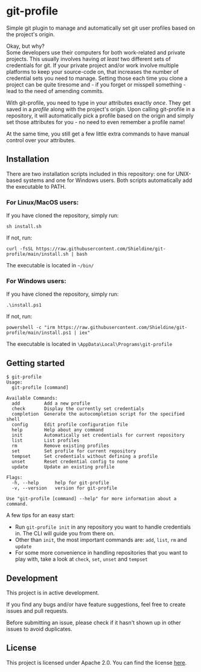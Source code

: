 # git-profile
Simple git plugin to manage and automatically set git user profiles based on the project's origin.

Okay, but why?<br />
Some developers use their computers for both work-related and private projects.
This usually involves having *at least* two different sets of credentials
for git. If your private project and/or work involve multiple platforms to keep
your source-code on, that increases the number of credential sets you need to manage.
Setting those each time you clone a project can be quite tiresome and - if you forget or misspell something -
lead to the need of amending commits.

With git-profile, you need to type in your attributes exactly *once*.
They get saved in a *profile* along with the project's origin. Upon calling git-profile
in a repository, it will automatically pick a profile based on the origin
and simply set those attributes for you - no need to even remember a profile name!

At the same time, you still get a few little extra commands to have manual control
over your attributes.


## Installation
There are two installation scripts included in this repository: one for UNIX-based systems and one for Windows users.
Both scripts automatically add the executable to PATH.

### For Linux/MacOS users:

If you have cloned the repository, simply run:
```shell
sh install.sh
```
If not, run:
```shell
curl -fsSL https://raw.githubusercontent.com/Shieldine/git-profile/main/install.sh | bash
```

The executable is located in `~/bin/`

### For Windows users:

If you have cloned the repository, simply run:
```shell
.\install.ps1
```
If not, run:
```shell
powershell -c "irm https://raw.githubusercontent.com/Shieldine/git-profile/main/install.ps1 | iex"
```
The executable is located in `\AppData\Local\Programs\git-profile`

## Getting started
```
$ git-profile
Usage:
  git-profile [command]

Available Commands:
  add         Add a new profile
  check       Display the currently set credentials
  completion  Generate the autocompletion script for the specified shell
  config      Edit profile configuration file
  help        Help about any command
  init        Automatically set credentials for current repository
  list        List profiles
  rm          Remove existing profiles
  set         Set profile for current repository
  tempset     Set credentials without defining a profile
  unset       Reset credential config to none
  update      Update an existing profile

Flags:
  -h, --help      help for git-profile
  -v, --version   version for git-profile

Use "git-profile [command] --help" for more information about a command.
```

A few tips for an easy start:
- Run `git-profile init` in any repository you want to handle credentials in. The CLI will guide you from there on.
- Other than `init`, the most important commands are: `add`, `list`, `rm` and `update`
- For some more convenience in handling repositories that you want to play with, take a look at `check`, `set`, `unset` and `tempset`



## Development
This project is in active development.

If you find any bugs and/or have feature suggestions, feel free to
create issues and pull requests.

Before submitting an issue, please check if it hasn't shown up in other
issues to avoid duplicates.

## License

This project is licensed under Apache 2.0.
You can find the license [here](./LICENSE).

